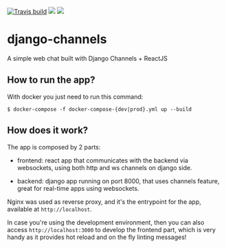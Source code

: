 [![Travis build](https://secure.travis-ci.org/carlos4ndre/django-channels.svg?branch=master
"Build Status")](https://travis-ci.org/carlos4ndre/django-channels)
<a href="https://codeclimate.com/github/carlos4ndre/django-channels"><img src="https://codeclimate.com/github/carlos4ndre/django-channels/badges/gpa.svg" /></a>
<a href="https://codeclimate.com/github/carlos4ndre/django-channels"><img src="https://codeclimate.com/github/carlos4ndre/django-channels/badges/issue_count.svg" /></a>

# django-channels
A simple web chat built with Django Channels + ReactJS


## How to run the app?

With docker you just need to run this command:
```
$ docker-compose -f docker-compose-{dev|prod}.yml up --build
```

## How does it work?

The app is composed by 2 parts:
- frontend: react app that communicates with the backend
via websockets, using both http and ws channels on django side.

- backend: django app running on port 8000, that uses channels
feature, great for real-time apps using websockets.

Nginx was used as reverse proxy, and it's the entrypoint for
the app, available at `http://localhost`.

In case you're using the development environment, then
you can also access `http://localhost:3000` to develop
the frontend part, which is very handy as it provides
hot reload and on the fly linting messages!
